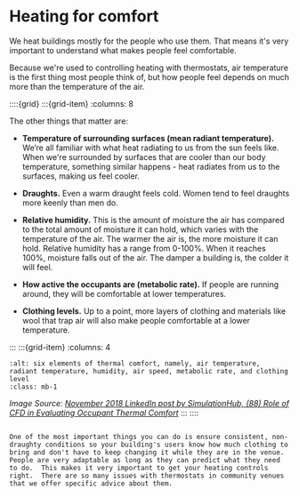 # Heating for comfort

We heat buildings mostly for the people who use them. That means it's very important to understand what makes people feel comfortable.

Because we're used to controlling heating with thermostats, air temperature is the first thing most people think of, but how people feel depends on much more than the temperature of the air.

::::{grid} 
:::{grid-item}
:columns: 8

The other things that matter are:


- **Temperature of surrounding surfaces (mean radiant temperature).**  We’re all familiar with what heat radiating to us from the sun feels like.  When we're surrounded by surfaces that are cooler than our body temperature, something similar happens - heat radiates from us to the surfaces, making us feel cooler.  

- **Draughts.** Even a warm draught feels cold.  Women tend to feel draughts more keenly than men do.  

- **Relative humidity.** This is the amount of moisture the air has compared to the total amount of moisture it can hold, which varies with the temperature of the air.  The warmer the air is, the more moisture it can hold.  Relative humidity has a range from 0-100%.  When it reaches 100%, moisture falls out of the air.  The damper a building is, the colder it will feel.

- **How active the occupants are (metabolic rate).**  If people are running around, they will be comfortable at lower temperatures.  

- **Clothing levels.** Up to a point, more layers of clothing and materials like wool that trap air will also make people comfortable at a lower temperature.  


:::
:::{grid-item}
:columns: 4
```{image} ../images/ashrae-thermal-comfort.png
:alt: six elements of thermal comfort, namely, air temperature, radiant temperature, humidity, air speed, metabolic rate, and clothing level
:class: mb-1
```
*Image Source: [November 2018 LinkedIn post by SimulationHub, (88) Role of CFD in Evaluating Occupant Thermal Comfort](https://www.linkedin.com/pulse/role-cfd-evaluating-occupant-thermal-comfort-sandip-jadhav/)*
:::
::::




```{admonition} Top Comfort Tip

One of the most important things you can do is ensure consistent, non-draughty conditions so your building's users know how much clothing to bring and don't have to keep changing it while they are in the venue.  People are very adaptable as long as they can predict what they need to do.  This makes it very important to get your heating controls right.  There are so many issues with thermostats in community venues that we offer specific advice about them.


```



[comment]: # (:TODO:  GET THIS AND HEAT THE AIR SECTION TOGETHER; link to how to check whether your thermostat is working; how to choose a thermostat)

